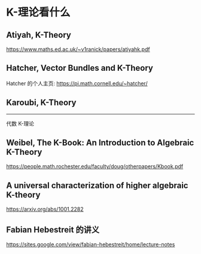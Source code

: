 # K-理论看什么

## Atiyah, K-Theory

https://www.maths.ed.ac.uk/~v1ranick/papers/atiyahk.pdf

## Hatcher, Vector Bundles and K-Theory

Hatcher 的个人主页:
https://pi.math.cornell.edu/~hatcher/

## Karoubi, K-Theory

---

代数 K-理论

## Weibel, The K-Book: An Introduction to Algebraic K-Theory

https://people.math.rochester.edu/faculty/doug/otherpapers/Kbook.pdf

## A universal characterization of higher algebraic K-theory

https://arxiv.org/abs/1001.2282

## Fabian Hebestreit 的讲义

https://sites.google.com/view/fabian-hebestreit/home/lecture-notes
